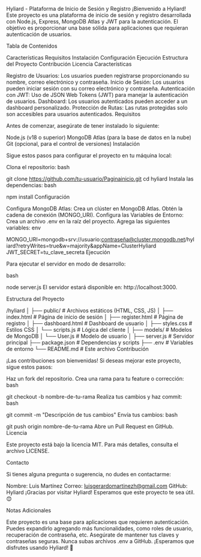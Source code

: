 Hyliard - Plataforma de Inicio de Sesión y Registro
¡Bienvenido a Hyliard! Este proyecto es una plataforma de inicio de sesión y registro desarrollada con Node.js, Express, MongoDB Atlas y JWT para la autenticación. El objetivo es proporcionar una base sólida para aplicaciones que requieran autenticación de usuarios.

Tabla de Contenidos

Características
Requisitos
Instalación
Configuración
Ejecución
Estructura del Proyecto
Contribución
Licencia
Características

Registro de Usuarios: Los usuarios pueden registrarse proporcionando su nombre, correo electrónico y contraseña.
Inicio de Sesión: Los usuarios pueden iniciar sesión con su correo electrónico y contraseña.
Autenticación con JWT: Uso de JSON Web Tokens (JWT) para manejar la autenticación de usuarios.
Dashboard: Los usuarios autenticados pueden acceder a un dashboard personalizado.
Protección de Rutas: Las rutas protegidas solo son accesibles para usuarios autenticados.
Requisitos

Antes de comenzar, asegúrate de tener instalado lo siguiente:

Node.js (v18 o superior)
MongoDB Atlas (para la base de datos en la nube)
Git (opcional, para el control de versiones)
Instalación

Sigue estos pasos para configurar el proyecto en tu máquina local:

Clona el repositorio:
bash

git clone https://github.com/tu-usuario/Paginainicio.git
cd hyliard
Instala las dependencias:
bash

npm install
Configuración

Configura MongoDB Atlas:
Crea un clúster en MongoDB Atlas.
Obtén la cadena de conexión (MONGO_URI).
Configura las Variables de Entorno:
Crea un archivo .env en la raíz del proyecto.
Agrega las siguientes variables:
env

MONGO_URI=mongodb+srv://usuario:contraseña@cluster.mongodb.net/hyliard?retryWrites=true&w=majority&appName=ClusterHyliard
JWT_SECRET=tu_clave_secreta
Ejecución

Para ejecutar el servidor en modo de desarrollo:

bash

node server.js
El servidor estará disponible en: http://localhost:3000.

Estructura del Proyecto


/hyliard
│
├── public/                  # Archivos estáticos (HTML, CSS, JS)
│   ├── index.html           # Página de inicio de sesión
│   ├── register.html        # Página de registro
│   ├── dashboard.html       # Dashboard de usuario
│   ├── styles.css           # Estilos CSS
│   └── scripts.js           # Lógica del cliente
│
├── models/                  # Modelos de MongoDB
│   └── User.js              # Modelo de usuario
│
├── server.js                # Servidor principal
├── package.json             # Dependencias y scripts
├── .env                     # Variables de entorno
└── README.md                # Este archivo
Contribución

¡Las contribuciones son bienvenidas! Si deseas mejorar este proyecto, sigue estos pasos:

Haz un fork del repositorio.
Crea una rama para tu feature o corrección:
bash

git checkout -b nombre-de-tu-rama
Realiza tus cambios y haz commit:
bash

git commit -m "Descripción de tus cambios"
Envía tus cambios:
bash

git push origin nombre-de-tu-rama
Abre un Pull Request en GitHub.
Licencia

Este proyecto está bajo la licencia MIT. Para más detalles, consulta el archivo LICENSE.

Contacto

Si tienes alguna pregunta o sugerencia, no dudes en contactarme:

Nombre: Luis Martínez
Correo: luisgerardomartinezh@gmail.com
GitHub: Hyliard
¡Gracias por visitar Hyliard! Esperamos que este proyecto te sea útil. 😊

Notas Adicionales

Este proyecto es una base para aplicaciones que requieren autenticación. Puedes expandirlo agregando más funcionalidades, como roles de usuario, recuperación de contraseña, etc.
Asegúrate de mantener tus claves y contraseñas seguras. Nunca subas archivos .env a GitHub.
¡Esperamos que disfrutes usando Hyliard! 🚀
